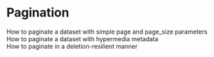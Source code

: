 # Pagination
How to paginate a dataset with simple page and page_size parameters<br>
How to paginate a dataset with hypermedia metadata<br>
How to paginate in a deletion-resilient manner<br>